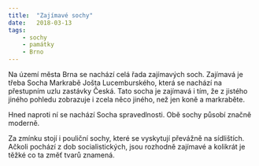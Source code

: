 ```yaml
---
title:  "Zajímavé sochy"
date:   2018-03-13
tags: 
    - sochy
    - památky
    - Brno
---
```


Na území města Brna se nachází celá řada zajímavých soch. Zajímavá je třeba Socha Markrabě Jošta Lucemburského, která se nachází na přestupním uzlu zastávky Česká. Tato socha je zajímavá i tím, že z jistého jiného pohledu zobrazuje i zcela něco jiného, než jen koně a markraběte. 

Hned naproti ní se nachází Socha spravedlnosti. Obě sochy působí značně moderně. 

Za zmínku stojí i pouliční sochy, které se vyskytují převážně na sídlištích. Ačkoli pochází z dob socialistických, jsou rozhodně zajímavé a kolikrát je těžké co ta změť tvarů znamená. 

